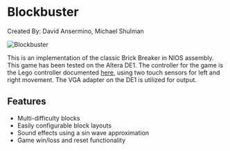 # Blockbuster
Created By: David Ansermino, Michael Shulman

![](https://i.imgur.com/oSKZ4Su.png "Blockbuster")


This is an implementation of the classic Brick Breaker in NIOS assembly. This game has been tested on the Altera DE1. The controller for the game is the Lego controller documented [here](http://www-ug.eecg.utoronto.ca/desl/nios_devices_SoC/dev_newlegocontroller2.html), using two touch sensors for left and right movement. The VGA adapter on the DE1 is utilized for output.

## Features
- Multi-difficulty blocks
- Easily configurable block layouts
- Sound effects using a sin wave approximation
- Game win/loss and reset functionality
